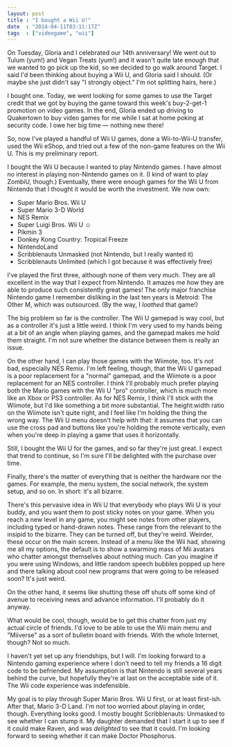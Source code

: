 ```yaml
---
layout: post
title : "I bought a Wii U!"
date  : "2014-04-11T03:11:17Z"
tags  : ["videogame", "wii"]
---
```

On Tuesday, Gloria and I celebrated our 14th anniversary!  We went out to Tulum
(yum!) and Vegan Treats (yum!) and it wasn't quite late enough that we wanted
to go pick up the kid, so we decided to go walk around Target.  I said I'd been
thinking about buying a Wii U, and Gloria said I should.  (Or maybe she just
didn't say "I strongly object."  I'm not splitting hairs, here.)

I bought one.  Today, we went looking for some games to use the Target credit
that we got by buying the game toward this week's buy-2-get-1 promotion on
video games.  In the end, Gloria ended up driving to Quakertown to buy video
games for me while I sat at home poking at security code.  I owe her big time —
nothing new there!

So, now I've played a handful of Wii U games, done a Wii-to-Wii-U transfer,
used the Wii eShop, and tried out a few of the non-game features on the Wii U.
This is my preliminary report.

I bought the Wii U because I wanted to play Nintendo games.  I have almost no
interest in playing non-Nintendo games on it.  (I kind of want to play ZombiU,
though.)  Eventually, there were enough games for the Wii U from Nintendo that
I thought it would be worth the investment.  We now own:

* Super Mario Bros. Wii U
* Super Mario 3-D World
* NES Remix
* Super Luigi Bros. Wii U ☺
* Pikmin 3
* Donkey Kong Country: Tropical Freeze
* NintendoLand
* Scribblenauts Unmasked (not Nintendo, but I really wanted it)
* Scribblenauts Unlimited (which I got because it was effectively free)

I've played the first three, although none of them very much.  They are all
excellent in the way that I expect from Nintendo.  It amazes me how they are
able to produce such consistently great games!  The only major franchise
Nintendo game I remember disliking in the last ten years is Metroid: The Other
M, which was outsourced.  (By the way, I *loathed* that game!)

The big problem so far is the controller.  The Wii U gamepad is way cool, but
as a controller it's just a little weird.  I think I'm very used to my hands
being at a bit of an angle when playing games, and the gamepad makes me hold
them straight.  I'm not sure whether the distance between them is really an
issue.

On the other hand, I can play those games with the Wiimote, too.  It's not bad,
especially NES Remix.  I'm left feeling, though, that the Wii U gamepad is a
poor replacement for a "normal" gamepad, and the Wiimote is a poor replacement
for an NES controller.  I think I'll probably much prefer playing both the
Mario games with the Wii U "pro" controller, which is much more like an Xbox or
PS3 controller.  As for NES Remix, I think I'll stick with the Wiimote, but I'd
like something a bit more substantial.  The height:width ratio on the Wiimote
isn't quite right, and I feel like I'm holding the thing the wrong way.  The
Wii U menu doesn't help with that:  it assumes that you can use the cross pad
and buttons like you're holding the remote vertically, even when you're deep in
playing a game that uses it horizontally.

Still, I bought the Wii U for the games, and so far they're just great.  I
expect that trend to continue, so I'm sure I'll be delighted with the purchase
over time.

Finally, there's the matter of everything that is neither the hardware nor the
games.  For example, the menu system, the social network, the system setup, and
so on.  In short: it's all bizarre.

There's this pervasive idea in Wii U that everybody who plays Wii U is your
buddy, and you want them to post sticky notes on your game.  When you reach a
new level in any game, you might see notes from other players, including typed
or hand-drawn notes.  These range from the relevant to the insipid to the
bizarre.  They can be turned off, but they're weird.  Weirder, these occur on
the main screen.  Instead of a menu like the Wii had, showing me all my
options, the default is to show a swarming mass of Mii avatars who chatter
amongst themselves about nothing much.  Can you imagine if you were using
Windows, and little random speech bubbles popped up here and there talking
about cool new programs that were going to be released soon?  It's just weird.

On the other hand, it seems like shutting these off shuts off some kind of
avenue to receiving news and advance information.  I'll probably do it anyway.

What would be cool, though, would be to get this chatter from just my actual
circle of friends.  I'd love to be able to use the Wii main menu and "Miiverse"
as a sort of bulletin board with friends.  With the whole Internet, though?
Not so much.

I haven't yet set up any friendships, but I will.  I'm looking forward to a
Nintendo gaming experience where I don't need to tell my friends a 16 digit
code to be befriended.  My assumption is that Nintendo is still several years
behind the curve, but hopefully they're at last on the acceptable side of it.
The Wii code experience was indefensible.

My goal is to play through Super Mario Bros. Wii U first, or at least
first-ish.  After that, Mario 3-D Land.  I'm not too worried about playing in
order, though.  Everything looks good.  I mostly bought Scribblenauts: Unmasked
to see whether I can stump it.  My daughter demanded that I start it up to see
if it could make Raven, and was *delighted* to see that it could.  I'm looking
forward to seeing whether it can make Doctor Phosphorus.

